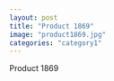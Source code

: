 ```yaml
---
layout: post
title: "Product 1869"
image: "product1869.jpg"
categories: "category1"
---
```

Product 1869
